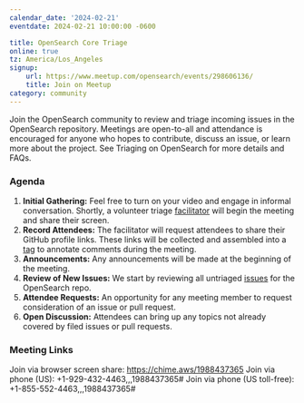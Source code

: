 ```yaml
---
calendar_date: '2024-02-21'
eventdate: 2024-02-21 10:00:00 -0600

title: OpenSearch Core Triage
online: true
tz: America/Los_Angeles
signup:
    url: https://www.meetup.com/opensearch/events/298606136/
    title: Join on Meetup
category: community
---
```


Join the OpenSearch community to review and triage incoming issues in the OpenSearch repository. Meetings are open-to-all and attendance is encouraged for anyone who hopes to contribute, discuss an issue, or learn more about the project. See Triaging on OpenSearch for more details and FAQs.

### Agenda

1. **Initial Gathering:** Feel free to turn on your video and engage in informal conversation. Shortly, a volunteer triage [facilitator](#what-is-the-role-of-the-facilitator) will begin the meeting and share their screen.
2. **Record Attendees:** The facilitator will request attendees to share their GitHub profile links. These links will be collected and assembled into a [tag](#how-do-triage-facilitator-tag-comments-during-the-triage-meeting) to annotate comments during the meeting.
3. **Announcements:** Any announcements will be made at the beginning of the meeting.
4. **Review of New Issues:** We start by reviewing all untriaged [issues](https://github.com/search?q=label%3Auntriaged+is%3Aopen++repo%3Aopensearch-project%2FOpenSearch+&type=issues&ref=advsearch&s=created&o=desc) for the OpenSearch repo.
5. **Attendee Requests:** An opportunity for any meeting member to request consideration of an issue or pull request.
6. **Open Discussion:** Attendees can bring up any topics not already covered by filed issues or pull requests.

### Meeting Links

Join via browser screen share: https://chime.aws/1988437365
Join via phone (US): +1-929-432-4463,,,1988437365#
Join via phone (US toll-free): +1-855-552-4463,,,1988437365#
